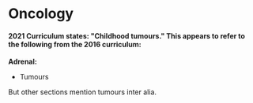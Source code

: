 # Oncology

#### 2021 Curriculum states: "Childhood tumours." This appears to refer to the following from the 2016 curriculum:  

**Adrenal:**
 - Tumours  

But other sections mention tumours inter alia.
